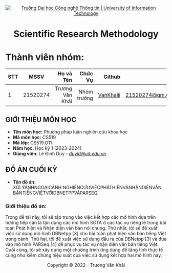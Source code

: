 <!-- Banner -->
<p align="center">
  <a href="https://www.uit.edu.vn/" title="Trường Đại học Công nghệ Thông tin" style="border: none;">
    <img src="https://i.imgur.com/WmMnSRt.png" alt="Trường Đại học Công nghệ Thông tin | University of Information Technology">
  </a>
</p>

<!-- Title -->
<h1 align="center"><b>Scientific Research Methodology</b></h1>

<!-- Main -->
# Thành viên nhóm:
| STT    | MSSV          | Họ và Tên              |Chức Vụ    | Github                                                  | Email                   |
| ------ |:-------------:| ----------------------:|----------:|--------------------------------------------------------:|-------------------------:
| 1      | 21520274      | Trương Văn Khải         |Nhóm trưởng|[VanKhaiii](https://github.com/VanKhaiii)  |21520274@gm.uit.edu.vn   |

## GIỚI THIỆU MÔN HỌC
* **Tên môn học:** Phương pháp luận nghiên cứu khoa học
* **Mã môn học:** CS519
* **Mã lớp:** CS519.O11
* **Năm học:** Học kỳ 1 (2023-2024)
* **Giảng viên**: Lê Đình Duy - *duyld@uit.edu.vn*

## ĐỒ ÁN CUỐI KỲ
* **Tên đồ án:**  XỬLÝẢNHNGOẠICẢNH:NGHIÊNCỨUVIỆCPHÁTHIỆNVÀNHẬNDIỆNVĂN
 BẢNTIẾNGVIỆTVỚIDBNETPPVÀPARSEQ
### Giới thiệu đồ án: 
 Trong đề tài này, tôi sẽ tập trung vào việc kết hợp các mô hình dựa trên hướng tiếp cận là tận
 dụng các mô hình SOTA ở các tác vụ riêng lẻ trong bài toán Phát hiện và Nhận diện văn bản
 nói chung. Thứ nhất, tôi sẽ đề xuất việc sử dụng mô hình DBNetpp [3] cho bài toán phát
 hiện văn bản tiếng Việt trong cảnh. Thứ hai, tôi đề xuất việc sử dụng đầu ra của DBNetpp
 [3] và đưa vào mô hình PARSeq [4] để phục vụ tác vụ nhận diện văn bản tiếng Việt. Cuối
 cùng, tôi sẽ xây dựng một chương trình ứng dụng để tăng tính thực tế cũng như kiểm chứng
 hiệu suất của việc sử dụng kết hợp hai mô hình này.

<!-- Footer -->
<p align='center'>Copyright © 2022 - Trương Văn Khải</p>
